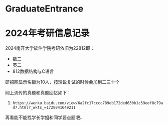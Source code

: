 # GraduateEntrance
# 2024年考研信息记录
2024南开大学软件学院考研依旧为22812即：
  - 数二
  - 英二
  - 812数据结构与C语言

研招网显示名额为10人，按理说复试的时候会加到二三十个

网上流传的真题和真题回忆如下：
  1. `https://wenku.baidu.com/view/6a2fc17cccc789eb172ded630b1c59eef8c79ad7.html?_wkts_=1728841649211`
     
再看能不能找学长学姐和同学要点题吧...
